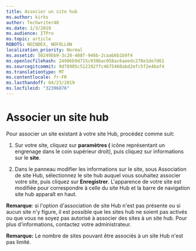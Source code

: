 ```yaml
---
title: Associer un site hub
ms.author: kirks
author: Techwriter40
ms.date: 1/3/2019
ms.audience: ITPro
ms.topic: article
ROBOTS: NOINDEX, NOFOLLOW
localization_priority: Normal
ms.assetid: 50249bb9-3c28-408f-946b-2caab6b1b9f4
ms.openlocfilehash: 24986b9d715c930bac058ac6aeedc278e1de7d61
ms.sourcegitcommit: 9d78905c512192ffc4675468abd2efc5f2e4baf4
ms.translationtype: MT
ms.contentlocale: fr-FR
ms.lasthandoff: 04/23/2019
ms.locfileid: "32396876"
---
```

# <a name="associate-a-hub-site"></a>Associer un site hub

Pour associer un site existant à votre site Hub, procédez comme suit:
  
1. Sur votre site, cliquez sur **paramètres (** icône représentant un engrenage dans le coin supérieur droit), puis cliquez sur informations sur le **site**. 
    
2. Dans le panneau modifier les informations sur le site, sous Association de site Hub, sélectionnez le site hub auquel vous souhaitez associer votre site, puis cliquez sur **Enregistrer**. L'apparence de votre site est modifiée pour correspondre à celle du site Hub et la barre de navigation site hub apparaît en haut. 
    
 **Remarque**: si l'option d'association de site Hub n'est pas présente ou si aucun site n'y figure, il est possible que les sites hub ne soient pas activés ou que vous ne soyez pas autorisé à associer des sites à un site hub. Pour plus d'informations, contactez votre administrateur. 
  
 **Remarque:** Le nombre de sites pouvant être associés à un site Hub n'est pas limité. 
  

